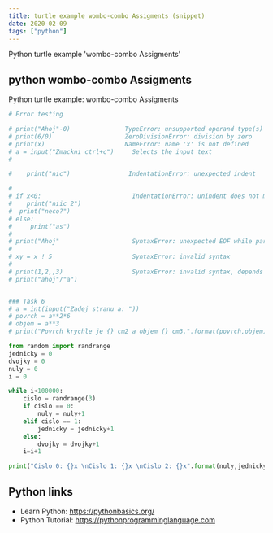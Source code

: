 ```yaml
---
title: turtle example wombo-combo Assigments (snippet)
date: 2020-02-09
tags: ["python"]
---
```

Python turtle example 'wombo-combo Assigments'


## python wombo-combo Assigments

Python turtle example: wombo-combo Assigments

```python
# Error testing

# print("Ahoj"-0)               TypeError: unsupported operand type(s) for -: str and int
# print(6/0)                    ZeroDivisionError: division by zero
# print(x)                      NameError: name 'x' is not defined
# a = input("Zmackni ctrl+c")     Selects the input text
#

#    print("nic")                IndentationError: unexpected indent

#
# if x<0:                         IndentationError: unindent does not match any outer indentation level
#    print("niic 2")
#  print("neco?")
# else:
#     print("as")
#
# print("Ahoj"                    SyntaxError: unexpected EOF while parsing
#
# xy = x ! 5                      SyntaxError: invalid syntax
#
# print(1,2,,3)                   SyntaxError: invalid syntax, depends where though
# print("ahoj"/"a")


### Task 6
# a = int(input("Zadej stranu a: "))
# povrch = a**2*6
# objem = a**3
# print("Povrch krychle je {} cm2 a objem {} cm3.".format(povrch,objem))

from random import randrange
jednicky = 0
dvojky = 0
nuly = 0
i = 0

while i<100000:
    cislo = randrange(3)
    if cislo == 0:
        nuly = nuly+1
    elif cislo == 1:
        jednicky = jednicky+1
    else:
        dvojky = dvojky+1
    i=i+1

print("Cislo 0: {}x \nCislo 1: {}x \nCislo 2: {}x".format(nuly,jednicky,dvojky))


```

## Python links

- Learn Python: https://pythonbasics.org/
- Python Tutorial: https://pythonprogramminglanguage.com
